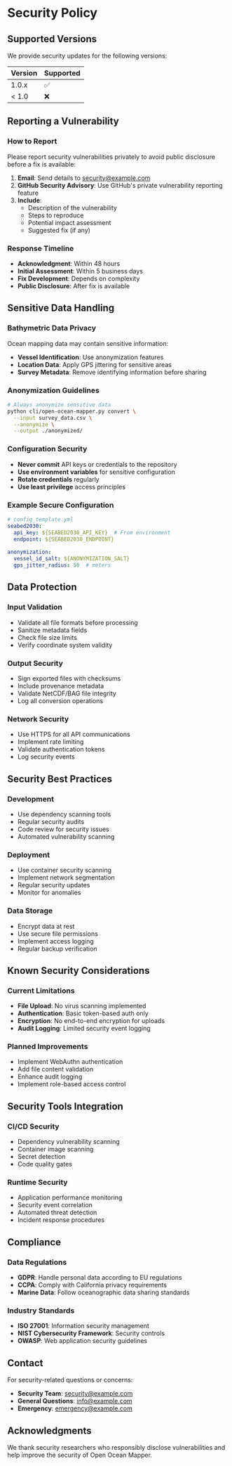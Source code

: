 # Security Policy

## Supported Versions

We provide security updates for the following versions:

| Version | Supported          |
| ------- | ------------------ |
| 1.0.x   | :white_check_mark: |
| < 1.0   | :x:                |

## Reporting a Vulnerability

### How to Report

Please report security vulnerabilities privately to avoid public disclosure before a fix is available:

1. **Email**: Send details to [security@example.com](mailto:security@example.com)
2. **GitHub Security Advisory**: Use GitHub's private vulnerability reporting feature
3. **Include**:
   - Description of the vulnerability
   - Steps to reproduce
   - Potential impact assessment
   - Suggested fix (if any)

### Response Timeline

- **Acknowledgment**: Within 48 hours
- **Initial Assessment**: Within 5 business days
- **Fix Development**: Depends on complexity
- **Public Disclosure**: After fix is available

## Sensitive Data Handling

### Bathymetric Data Privacy

Ocean mapping data may contain sensitive information:

- **Vessel Identification**: Use anonymization features
- **Location Data**: Apply GPS jittering for sensitive areas
- **Survey Metadata**: Remove identifying information before sharing

### Anonymization Guidelines

```bash
# Always anonymize sensitive data
python cli/open-ocean-mapper.py convert \
  --input survey_data.csv \
  --anonymize \
  --output ./anonymized/
```

### Configuration Security

- **Never commit** API keys or credentials to the repository
- **Use environment variables** for sensitive configuration
- **Rotate credentials** regularly
- **Use least privilege** access principles

### Example Secure Configuration

```yaml
# config_template.yml
seabed2030:
  api_key: ${SEABED2030_API_KEY}  # From environment
  endpoint: ${SEABED2030_ENDPOINT}
  
anonymization:
  vessel_id_salt: ${ANONYMIZATION_SALT}
  gps_jitter_radius: 50  # meters
```

## Data Protection

### Input Validation

- Validate all file formats before processing
- Sanitize metadata fields
- Check file size limits
- Verify coordinate system validity

### Output Security

- Sign exported files with checksums
- Include provenance metadata
- Validate NetCDF/BAG file integrity
- Log all conversion operations

### Network Security

- Use HTTPS for all API communications
- Implement rate limiting
- Validate authentication tokens
- Log security events

## Security Best Practices

### Development

- Use dependency scanning tools
- Regular security audits
- Code review for security issues
- Automated vulnerability scanning

### Deployment

- Use container security scanning
- Implement network segmentation
- Regular security updates
- Monitor for anomalies

### Data Storage

- Encrypt data at rest
- Use secure file permissions
- Implement access logging
- Regular backup verification

## Known Security Considerations

### Current Limitations

- **File Upload**: No virus scanning implemented
- **Authentication**: Basic token-based auth only
- **Encryption**: No end-to-end encryption for uploads
- **Audit Logging**: Limited security event logging

### Planned Improvements

- Implement WebAuthn authentication
- Add file content validation
- Enhance audit logging
- Implement role-based access control

## Security Tools Integration

### CI/CD Security

- Dependency vulnerability scanning
- Container image scanning
- Secret detection
- Code quality gates

### Runtime Security

- Application performance monitoring
- Security event correlation
- Automated threat detection
- Incident response procedures

## Compliance

### Data Regulations

- **GDPR**: Handle personal data according to EU regulations
- **CCPA**: Comply with California privacy requirements
- **Marine Data**: Follow oceanographic data sharing standards

### Industry Standards

- **ISO 27001**: Information security management
- **NIST Cybersecurity Framework**: Security controls
- **OWASP**: Web application security guidelines

## Contact

For security-related questions or concerns:

- **Security Team**: [security@example.com](mailto:security@example.com)
- **General Questions**: [info@example.com](mailto:info@example.com)
- **Emergency**: [emergency@example.com](mailto:emergency@example.com)

## Acknowledgments

We thank security researchers who responsibly disclose vulnerabilities and help improve the security of Open Ocean Mapper.
